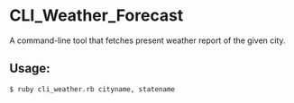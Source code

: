 # CLI_Weather_Forecast
A command-line tool that fetches present weather report of the given city.

## Usage:
```
$ ruby cli_weather.rb cityname, statename
```
